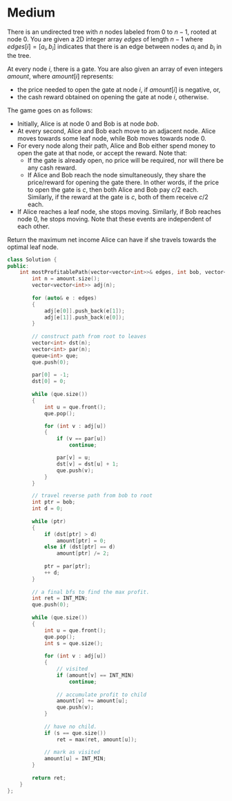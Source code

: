 # Medium

There is an undirected tree with $n$ nodes labeled from $0$ to $n - 1$, rooted at node $0$. You are given a 2D integer array $edges$ of length $n - 1$ where $edges[i] = [a_i, b_i]$ indicates that there is an edge between nodes $a_i$ and $b_i$ in the tree.

At every node $i$, there is a gate. You are also given an array of even integers $amount$, where $amount[i]$ represents:

- the price needed to open the gate at node $i$, if $amount[i]$ is negative, or,
- the cash reward obtained on opening the gate at node $i$, otherwise.

The game goes on as follows:

- Initially, Alice is at node $0$ and Bob is at node $bob$.
- At every second, Alice and Bob each move to an adjacent node. Alice moves towards some leaf node, while Bob moves towards node $0$.
- For every node along their path, Alice and Bob either spend money to open the gate at that node, or accept the reward. Note that:
  - If the gate is already open, no price will be required, nor will there be any cash reward.
  - If Alice and Bob reach the node simultaneously, they share the price/reward for opening the gate there. In other words, if the price to open the gate is $c$, then both Alice and Bob pay $c / 2$ each. Similarly, if the reward at the gate is $c$, both of them receive $c / 2$ each.
- If Alice reaches a leaf node, she stops moving. Similarly, if Bob reaches node 0, he stops moving. Note that these events are independent of each other.

Return the maximum net income Alice can have if she travels towards the optimal leaf node.

```cpp
class Solution {
public:
    int mostProfitablePath(vector<vector<int>>& edges, int bob, vector<int>& amount) {
        int n = amount.size();
        vector<vector<int>> adj(n);
        
        for (auto& e : edges)
        {
            adj[e[0]].push_back(e[1]);
            adj[e[1]].push_back(e[0]);
        }
        
        // construct path from root to leaves
        vector<int> dst(n);
        vector<int> par(n);
        queue<int> que;
        que.push(0);
        
        par[0] = -1;
        dst[0] = 0;
        
        while (que.size())
        {
            int u = que.front();
            que.pop();

            for (int v : adj[u])
            {
                if (v == par[u])
                    continue;

                par[v] = u;
                dst[v] = dst[u] + 1;
                que.push(v);
            }
        }

        // travel reverse path from bob to root
        int ptr = bob;
        int d = 0;
        
        while (ptr)
        {
            if (dst[ptr] > d)
                amount[ptr] = 0;
            else if (dst[ptr] == d)
                amount[ptr] /= 2;
            
            ptr = par[ptr];
            ++ d;
        }
        
        // a final bfs to find the max profit.
        int ret = INT_MIN;
        que.push(0);
        
        while (que.size())
        {
            int u = que.front();
            que.pop();
            int s = que.size();
            
            for (int v : adj[u])
            {
                // visited
                if (amount[v] == INT_MIN)
                    continue;
                
                // accumulate profit to child
                amount[v] += amount[u];
                que.push(v);
            }
            
            // have no child.
            if (s == que.size())
                ret = max(ret, amount[u]);
            
            // mark as visited
            amount[u] = INT_MIN;
        }
        
        return ret;
    }
};
```
